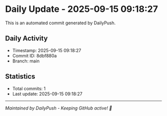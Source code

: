 # Daily Update - 2025-09-15 09:18:27

This is an automated commit generated by DailyPush.

## Daily Activity
- Timestamp: 2025-09-15 09:18:27
- Commit ID: 8dbf880a
- Branch: main

## Statistics
- Total commits: 1
- Last update: 2025-09-15 09:18:27

---
*Maintained by DailyPush - Keeping GitHub active! 🚀*
